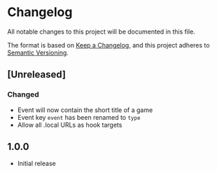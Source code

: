 # Changelog

All notable changes to this project will be documented in this file.

The format is based on [Keep a Changelog](https://keepachangelog.com/en/1.0.0/),
and this project adheres to [Semantic Versioning](https://semver.org/spec/v2.0.0.html).

## [Unreleased]

### Changed

-   Event will now contain the short title of a game
-   Event key `event` has been renamed to `type`
-   Allow all .local URLs as hook targets

## 1.0.0

-   Initial release
